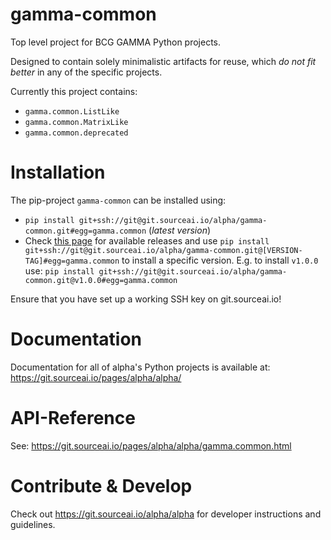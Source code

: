 # gamma-common

Top level project for BCG GAMMA Python projects. 

Designed to contain solely
minimalistic artifacts for reuse, which *do not fit better* in any of the
specific projects.

Currently this project contains:

- `gamma.common.ListLike`
- `gamma.common.MatrixLike`
- `gamma.common.deprecated`

# Installation
The pip-project `gamma-common` can be installed using:
- `pip install git+ssh://git@git.sourceai.io/alpha/gamma-common.git#egg=gamma.common`
 (*latest version*)
 - Check [this page](/releases) for available releases and use 
 `pip install git+ssh://git@git.sourceai.io/alpha/gamma-common.git@[VERSION-TAG]#egg=gamma.common`
 to install a specific version. E.g. to install `v1.0.0` use:
 `pip install git+ssh://git@git.sourceai.io/alpha/gamma-common.git@v1.0.0#egg=gamma.common`
 
Ensure that you have set up a working SSH key on git.sourceai.io!

# Documentation
Documentation for all of alpha's Python projects is available at: 
https://git.sourceai.io/pages/alpha/alpha/

# API-Reference
See: https://git.sourceai.io/pages/alpha/alpha/gamma.common.html

# Contribute & Develop
Check out https://git.sourceai.io/alpha/alpha for developer instructions and guidelines.

